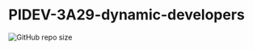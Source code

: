 # PIDEV-3A29-dynamic-developers
 ![GitHub repo size](https://img.shields.io/github/repo-size/AzizBenIsmail/PIDEV-3A29-dynamic-developers-Web-Symfony)
